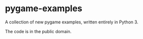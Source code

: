# pygame-examples

A collection of new pygame examples, written entirely in Python 3.

The code is in the public domain.
